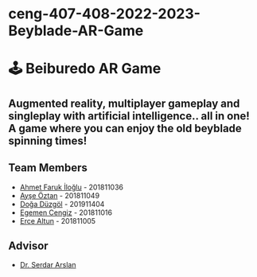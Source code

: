 # ceng-407-408-2022-2023-Beyblade-AR-Game
<h1>🕹️ Beiburedo AR Game</h1>
 
## Augmented reality, multiplayer gameplay and singleplay with artificial intelligence.. all in one! A game where you can enjoy the old beyblade spinning times!

## Team Members
- [Ahmet Faruk İloğlu](https://github.com/Ahmetiloglu) - 201811036
- [Ayşe Öztan](https://github.com/ayseoztan-99) - 201811049
- [Doğa Düzgöl](https://github.com/DogaDuzgol) - 201911404
- [Egemen Cengiz](https://github.com/cengiss) - 201811016
- [Erce Altun](https://github.com/ercealtun) - 201811005

## Advisor
- [Dr. Serdar Arslan](https://github.com/serdarslan/)


